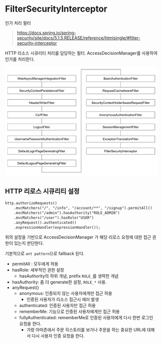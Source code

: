# FilterSecurityInterceptor

인가 처리 필터

> https://docs.spring.io/spring-security/site/docs/5.1.5.RELEASE/reference/htmlsingle/#filter-security-interceptor

HTTP 리소스 시큐리티 처리를 담당하는 필터. AccessDecisionManager를 사용하여 인가를 처리한다.

![img](./img/filter-security-interceptor.png)

## HTTP 리로스 시큐리티 설정

``` text
http.authorizeRequests()
    .mvcMatchers("/", "/info", "/account/**", "/signup").permitAll()
    .mvcMatchers("/admin").hasAuthority("ROLE_ADMIN")
    .mvcMatchers("/user").hasRole("USER")
    .anyRequest().authenticated()
    .expressionHandler(expressionHandler());
```

위의 설정을 기반으로 AccessDecisionManager 가 해당 리로스 요청에 대한 접근 권한이 있는지 판단한다.

기본적으로 `ant pattern`으로 fallback 된다.

- permitAll : 모두에게 허용
- hasRole: 세부적인 권한 설정
  - hasAuthority의 하위 개념, prefix `ROLE_`를 생략한 개념
- hasAuthority: 좀 더 generate한 설정, `ROLE_*` 사용.
- anyRequest()
  - anonymous: 인증되지 않는 사용자에게만 접근 허용
    - 인증된 사용자가 리소스 접근시 에러 발생
  - authenticated: 인증된 사용자만 접근 허용
  - rememberMe: 기능으로 인증된 사용자에게만 접근 허용
  - fullyAuthenticated: rememberMe로 인증된 사용자에게 다시 한번 로그인 요청을 한다.
    - 가령 아마존에서 주문 히스토리를 보거나 주문을 하는 중요한 URL에 대해서 다시 사용자 인증 요청을 한다.


